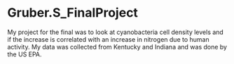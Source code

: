 # Gruber.S_FinalProject
My project for the final was to look at cyanobacteria cell density levels and if the increase is correlated with an increase in nitrogen due to human activity. My data was collected from Kentucky and Indiana and was done by the US EPA.